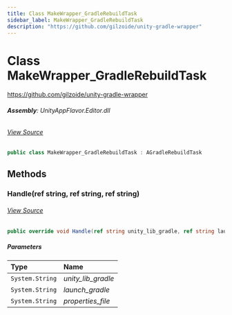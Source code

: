 ```yaml
---
title: Class MakeWrapper_GradleRebuildTask
sidebar_label: MakeWrapper_GradleRebuildTask
description: "https://github.com/gilzoide/unity-gradle-wrapper"
---
```

# Class MakeWrapper_GradleRebuildTask
https://github.com/gilzoide/unity-gradle-wrapper

###### **Assembly**: UnityAppFlavor.Editor.dll
###### [View Source](git@github.com:LiuOcean/UnityAppFlavor.git/blob/main/UnityAppFlavor/Assets/Editor/BuildPhase/Android/GenTask/MakeWrapper_GradleRebuildTask.cs#L11)
```csharp title="Declaration"
public class MakeWrapper_GradleRebuildTask : AGradleRebuildTask
```
## Methods
### Handle(ref string, ref string, ref string)

###### [View Source](git@github.com:LiuOcean/UnityAppFlavor.git/blob/main/UnityAppFlavor/Assets/Editor/BuildPhase/Android/GenTask/MakeWrapper_GradleRebuildTask.cs#L18)
```csharp title="Declaration"
public override void Handle(ref string unity_lib_gradle, ref string launch_gradle, ref string properties_file)
```

##### Parameters

| Type | Name |
|:--- |:--- |
| `System.String` | *unity_lib_gradle* |
| `System.String` | *launch_gradle* |
| `System.String` | *properties_file* |

